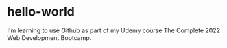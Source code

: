 # hello-world
I'm learning to use Github as part of my Udemy course The Complete 2022 Web Development Bootcamp.
